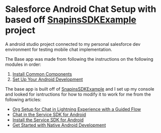 # Salesforce Android Chat Setup with based off [SnapinsSDKExample](https://github.com/forcedotcom/ServiceSDK-Android/tree/master/Examples/SnapinsSDKExample) project
A android studio project connected to my personal salesforce dev environment for testing mobile chat implementation.

The Base app was made from following the instructions on the following modules in order:
1. [Install Common Components](https://trailhead.salesforce.com/en/content/learn/projects/mobilesdk_setup_dev_tools/mobilesdk_setup_common)
2. [Set Up Your Android Development](https://trailhead.salesforce.com/content/learn/projects/mobilesdk_setup_dev_tools/mobilesdk_setup_android)

The base app is built off of [SnapinsSDKExample](https://github.com/forcedotcom/ServiceSDK-Android/tree/master/Examples/SnapinsSDKExample) and I set up my console and looked for isntructions for how to modify it to work for me from the following articles:
* [Org Setup for Chat in Lightning Experience with a Guided Flow](https://developer.salesforce.com/docs/atlas.en-us.noversion.service_sdk_android.meta/service_sdk_android/live_agent_cloud_setup.htm#ess_live_agent_cloud_setup)
* [Chat in the Service SDK for Android](https://developer.salesforce.com/docs/atlas.en-us.service_sdk_android.meta/service_sdk_android/android_chat_overview.htm)
* [Install the Service SDK for Android](https://developer.salesforce.com/docs/atlas.en-us.noversion.service_sdk_android.meta/service_sdk_android/android_install_sdk.htm#ess_sdk_setup_android)
* [Get Started with Native Android Development](https://trailhead.salesforce.com/en/content/learn/modules/mobile_sdk_native_android/mobilesdk_android_getting_started?trail_id=mobile_sdk_intro)
